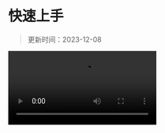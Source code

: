 # 快速上手

> 更新时间：2023-12-08

<video controls>
    <source src="./public/skylark/quick-start.mp4" type="video/mp4">
</video>
